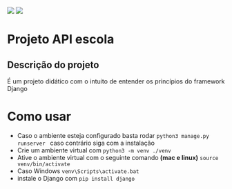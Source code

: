 
<img src="https://img.shields.io/static/v1?label=Python&message=3.8.10&color=%3CCOLOR%3E&style=%3CSTYLE%3E&logo=%3CLOGO%3E"> <img src="https://img.shields.io/static/v1?label=Django&message=3.2.5&color=%3CCOLOR%3E&style=%3CSTYLE%3E&logo=%3CLOGO%3E">

# Projeto API escola


## Descrição do projeto

<p align="justify">É um projeto didático com o intuito de entender os princípios do framework Django </p>


# Como usar

 * Caso o ambiente esteja configurado basta rodar `python3 manage.py runserver ` caso contrário siga com a instalação
 * Crie um ambiente virtual com `python3 -m venv ./venv` 
 * Ative o ambiente virtual com o seguinte comando **(mac e linux)** `source venv/bin/activate`
 * Caso Windows `venv\Scripts\activate.bat`
 * instale o Django com `pip install django`



